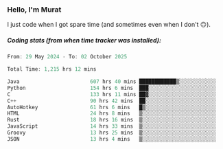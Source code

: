 ### Hello, I'm Murat

I just code when I got spare time (and sometimes even when I don't 🙃).

##### Coding stats (from when time tracker was installed):
<!--START_SECTION:wakatime-->

```cpp
From: 29 May 2024 - To: 02 October 2025

Total Time: 1,215 hrs 12 mins

Java                       607 hrs 40 mins ████████████▒░░░░░░░░░░░░   49.73 %
Python                     154 hrs 6 mins  ███░░░░░░░░░░░░░░░░░░░░░░   12.61 %
C                          133 hrs 11 mins ██▓░░░░░░░░░░░░░░░░░░░░░░   10.90 %
C++                        90 hrs 42 mins  ██░░░░░░░░░░░░░░░░░░░░░░░   07.42 %
AutoHotkey                 61 hrs 6 mins   █▒░░░░░░░░░░░░░░░░░░░░░░░   05.00 %
HTML                       24 hrs 8 mins   ▒░░░░░░░░░░░░░░░░░░░░░░░░   01.98 %
Rust                       18 hrs 16 mins  ▒░░░░░░░░░░░░░░░░░░░░░░░░   01.50 %
JavaScript                 14 hrs 33 mins  ▒░░░░░░░░░░░░░░░░░░░░░░░░   01.19 %
Groovy                     13 hrs 25 mins  ▒░░░░░░░░░░░░░░░░░░░░░░░░   01.10 %
JSON                       13 hrs 4 mins   ▒░░░░░░░░░░░░░░░░░░░░░░░░   01.07 %
```

<!--END_SECTION:wakatime-->
